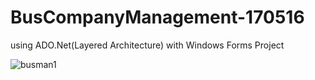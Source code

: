 # BusCompanyManagement-170516
 using ADO.Net(Layered Architecture) with Windows Forms Project

![busman1](https://user-images.githubusercontent.com/23638184/29316640-6d3c63d4-81d1-11e7-8094-596bf93d1bc6.JPG)

